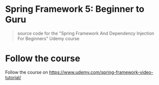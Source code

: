 # Spring Framework 5: Beginner to Guru

> source code for the "Spring Framework And Dependency Injection For Beginners" Udemy course

# Follow the course

Follow the course on https://www.udemy.com/spring-framework-video-tutorial/